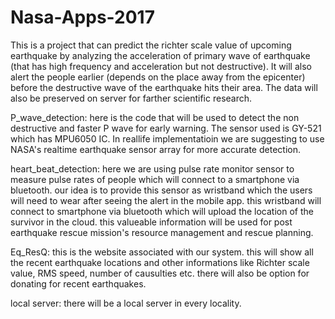 # Nasa-Apps-2017
This is a project that can predict the richter scale value of upcoming earthquake by analyzing the acceleration of primary wave of earthquake (that has high frequency and acceleration but not destructive). It will also alert the people earlier (depends on the place away from the epicenter) before the destructive wave of the earthquake hits their area. The data will also be preserved on server for farther scientific research.

P_wave_detection: here is the code that will be used to detect the non destructive and faster P wave for early warning. The sensor used is GY-521 which has MPU6050 IC. In reallife implementatioin we are suggesting to use NASA's realtime earthquake sensor array for more accurate detection.

heart_beat_detection: here we are using pulse rate monitor sensor to measure pulse rates of people which will connect to a smartphone via bluetooth. our idea is to provide this sensor as wristband which the users will need to wear after seeing the alert in the mobile app. this wristband will connect to smartphone via bluetooth which will upload the location of the survivor in the cloud. this valueable information will be used for post earthquake rescue mission's resource management and rescue planning.

Eq_ResQ: this is the website associated with our system. this will show all the recent earthquake locations and other informations like Richter scale value, RMS speed, number of causulties etc. there will also be option for donating for recent earthquakes.

local server: there will be a local server in every locality.
